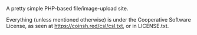 A pretty simple PHP-based file/image-upload site.

Everything (unless mentioned otherwise) is under the Cooperative Software License,
as seen at https://coinsh.red/csl/csl.txt, or in LICENSE.txt.
